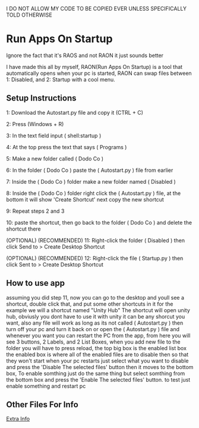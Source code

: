 I DO NOT ALLOW MY CODE TO BE COPIED EVER UNLESS SPECIFICALLY TOLD OTHERWISE
# Run Apps On Startup

Ignore the fact that it's RAOS and not RAON it just sounds better
 
I have made this all by myself,
RAON(Run Apps On Startup) is a tool that automatically opens when your pc is started, RAON can swap files between 1: Disabled, and 2: Startup with a cool menu.

## Setup Instructions ##

1: Download the Autostart.py file and copy it (CTRL + C)

2: Press (Windows + R)

3: In the text field input ( shell:startup )

4: At the top press the text that says ( Programs )

5: Make a new folder called ( Dodo Co )

6: In the folder ( Dodo Co ) paste the ( Autostart.py ) file from earlier 

7: Inside the ( Dodo Co ) folder make a new folder named ( Disabled )

8: Inside the ( Dodo Co ) folder right click the ( Autostart.py ) file, at the bottom it will show 'Create Shortcut' next copy the new shortcut

9: Repeat steps 2 and 3

10: paste the shortcut, then go back to the folder ( Dodo Co ) and delete the shortcut there

(OPTIONAL) (RECOMMENDED) 11: Right-click the folder ( Disabled ) then click Send to > Create Desktop Shortcut

(OPTIONAL) (RECOMMENDED) 12: Right-click the file ( Startup.py ) then click Sent to > Create Desktop Shortcut

## How to use app ##

assuming you did step 11, now you can go to the desktop and youll see a shortcut, double click that, and put some other shortcuts in it for the example we will a shortcut named "Unity Hub" The shortcut will open unity hub, obviusly you dont have to use it with unity it can be any shorcut you want, also any file will work as long as its not called ( Autostart.py ) then turn off your pc and turn it back on or open the ( Autostart.py ) file and whenever you want you can restart the PC from the app, from here you will see 3 buttons, 2 Labels, and 2 List Boxes, when you add new file to the folder you will have to press reload, the top big box is the enabled list box the enabled box is where all of the enabled files are to disable then so that they won't start when your pc restarts just select what you want to disable and press the 'Disable The selected files' button then it moves to the bottom box, To enable somthing just do the same thing but select somthing from the bottom box and press the 'Enable The selected files' button. to test just enable something and restart pc

## Other Files For Info ##

[Extra Info](https://github.com/CelestialDodo/RunAppsOnStartup/blob/main/Info-Info.md)

